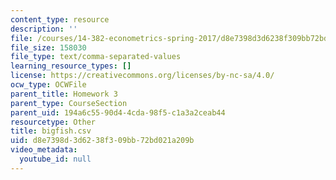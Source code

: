 ```yaml
---
content_type: resource
description: ''
file: /courses/14-382-econometrics-spring-2017/d8e7398d3d6238f309bb72bd021a209b_bigfish.csv
file_size: 158030
file_type: text/comma-separated-values
learning_resource_types: []
license: https://creativecommons.org/licenses/by-nc-sa/4.0/
ocw_type: OCWFile
parent_title: Homework 3
parent_type: CourseSection
parent_uid: 194a6c55-90d4-4cda-98f5-c1a3a2ceab44
resourcetype: Other
title: bigfish.csv
uid: d8e7398d-3d62-38f3-09bb-72bd021a209b
video_metadata:
  youtube_id: null
---
```

